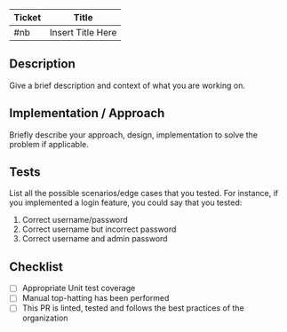 Ticket | Title
----|----
#nb | Insert Title Here

## Description

Give a brief description and context of what you are working on.

## Implementation / Approach

Briefly describe your approach, design, implementation to solve the problem if applicable.

## Tests

List all the possible scenarios/edge cases that you tested. For instance, if you implemented a login feature, you could say that you tested:
1. Correct username/password
2. Correct username but incorrect password
3. Correct username and admin password

## Checklist

- [ ] Appropriate Unit test coverage
- [ ] Manual top-hatting has been performed
- [ ] This PR is linted, tested and follows the best practices of the organization
